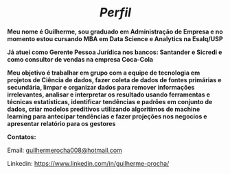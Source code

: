 # $$Perfil$$

**Meu nome é Guilherme, sou graduado em Administração de Empresa e no momento estou cursando MBA em Data Science e Analytics na Esalq/USP**

**Já atuei como Gerente Pessoa Jurídica nos bancos: Santander e Sicredi e como consultor de vendas na empresa Coca-Cola**

**Meu objetivo é trabalhar em grupo com a equipe de tecnologia em projetos de Ciência de dados, fazer coleta de dados de fontes primárias e secundária, limpar e organizar dados para remover informações irrelevantes, analisar e interpretar os resultado usando ferramentas e técnicas estatísticas, identificar tendências e padrões em conjunto de dados, criar modelos preditivos utilizando algoritimos de machine learning para antecipar tendências e fazer projeções nos negocios e apresentar relatório para os gestores**

**Contatos:**


Email: guilhermerocha008@hotmail.com

Linkedin: https://www.linkedin.com/in/guilherme-procha/
